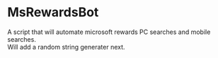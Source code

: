 # MsRewardsBot

A script that will automate microsoft rewards PC searches and mobile searches. <br>
Will add a random string generater next.
